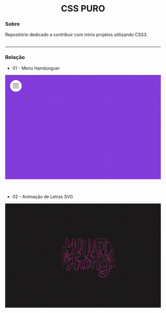 <h1 align="center"> <strong> CSS PURO </strong></h1>

### Sobre

Repositório dedicado a contribuir com minis projetos utilizando CSS3. <br><br>


---

### Relação

- 01 - Menu Hambúrguer 
<p align="center">
  <img width= '600' src="gifs/01menuhamburguer.gif">
</p><br>

- 02 - Animação de Letras SVG
<p align="center">
  <img width= '600' src="gifs/02letrassvg.gif">
</p><br>